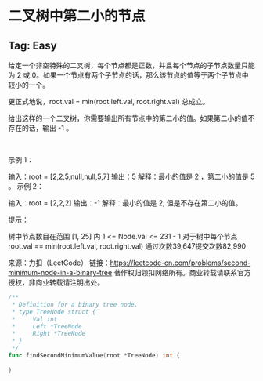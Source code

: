 # 二叉树中第二小的节点  

## Tag: Easy  


给定一个非空特殊的二叉树，每个节点都是正数，并且每个节点的子节点数量只能为 2 或 0。如果一个节点有两个子节点的话，那么该节点的值等于两个子节点中较小的一个。

更正式地说，root.val = min(root.left.val, root.right.val) 总成立。

给出这样的一个二叉树，你需要输出所有节点中的第二小的值。如果第二小的值不存在的话，输出 -1 。

 

示例 1：


输入：root = [2,2,5,null,null,5,7]
输出：5
解释：最小的值是 2 ，第二小的值是 5 。
示例 2：


输入：root = [2,2,2]
输出：-1
解释：最小的值是 2, 但是不存在第二小的值。
 

提示：

树中节点数目在范围 [1, 25] 内
1 <= Node.val <= 231 - 1
对于树中每个节点 root.val == min(root.left.val, root.right.val)
通过次数39,647提交次数82,990

来源：力扣（LeetCode）
链接：https://leetcode-cn.com/problems/second-minimum-node-in-a-binary-tree
著作权归领扣网络所有。商业转载请联系官方授权，非商业转载请注明出处。 


```go
/**
 * Definition for a binary tree node.
 * type TreeNode struct {
 *     Val int
 *     Left *TreeNode
 *     Right *TreeNode
 * }
 */
func findSecondMinimumValue(root *TreeNode) int {
    
}
```

